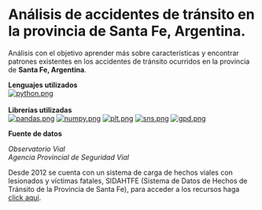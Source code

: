 # Análisis de accidentes de tránsito en la provincia de Santa Fe, Argentina.

Análisis con el objetivo aprender más sobre características y encontrar patrones existentes en los accidentes de tránsito ocurridos en la provincia de
<b>Santa Fe, Argentina</b>.


<b>Lenguajes utilizados</b>
<br>
[![python.png](https://i.postimg.cc/CdTSht34/python.png)](https://postimg.cc/CnNWJvLZ)<br>
<br>
<b>Librerías utilizadas</b>
<br>
[![pandas.png](https://i.postimg.cc/CMDKtsT4/pandas.png)](https://postimg.cc/c6xZtYJK)
[![numpy.png](https://i.postimg.cc/fTfRWWbt/numpy.png)](https://postimg.cc/WhtvXvgT)
[![plt.png](https://i.postimg.cc/L8s2Hz7w/plt.png)](https://postimg.cc/QHvRmWjJ)
[![sns.png](https://i.postimg.cc/mDfvFMXb/sns.png)](https://postimg.cc/QBm42BZP)
[![gpd.png](https://i.postimg.cc/Dyyts7gb/gpd.png)](https://postimg.cc/YjZnBKTp)

<b>Fuente de datos</b><br>


<i>Observatorio Vial</i><br>
<i>Agencia Provincial de Seguridad Vial</i><br>

Desde 2012 se cuenta con un sistema de carga de hechos viales con lesionados y víctimas fatales, SIDAHTFE (Sistema de Datos de Hechos de Tránsito de la Provincia de Santa Fe), para acceder a los recursos haga <a href="https://datos.santafe.gob.ar/dataset/observatorio-vial">click aquí</a>.


